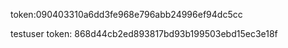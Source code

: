 token:090403310a6dd3fe968e796abb24996ef94dc5cc

<!-- I love music, the arts, tech and all things creative.</p> -->
testuser token: 868d44cb2ed893817bd93b199503ebd15ec3e18f
<!-- from rest_framework.authtoken.models import Token
>>> from django.contrib.auth.models import User
>>> user =User.objects.get(id=1)
>>> user
<User: tonni>
>>> token=Token.objects.create(user=user)
>>> token.key -->
